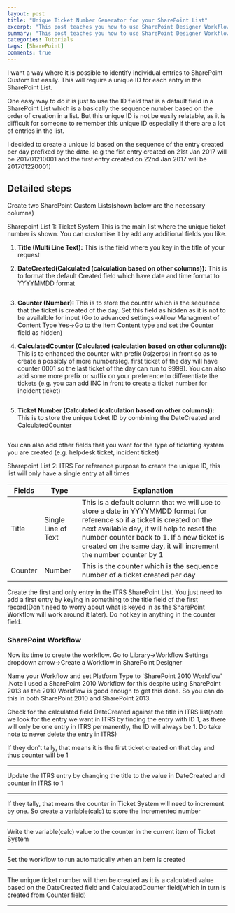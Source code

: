 ```yaml
---
layout: post
title: "Unique Ticket Number Generator for your SharePoint List"
excerpt: "This post teaches you how to use SharePoint Designer Workflow to create a ticket number for your individual SharePoint list record"
summary: "This post teaches you how to use SharePoint Designer Workflow to create a ticket number for your individual SharePoint list record"
categories: Tutorials
tags: [SharePoint]
comments: true
---
```


<style>
  .bordered {
    border: 1px solid black;
  }
</style>

I want a way where it is possible to identify individual entries to SharePoint Custom list easily. This will require a unique ID for each entry in the SharePoint List.

One easy way to do it is just to use the ID field that is a default field in a SharePoint List which is a basically the sequence number based on the order of creation in a list. But this unique ID is not be easily relatable, as it is difficult for someone to remember this unique ID especially if there are a lot of entries in the list. 

I decided to create a unique id based on the sequence of the entry created per day prefixed by the date. (e.g the fist entry created on 21st Jan 2017 will be 201701210001 and the first entry created on 22nd Jan 2017 will be 201701220001)

## Detailed steps

Create two SharePoint Custom Lists(shown below are the necessary columns)

<keyword>Sharepoint List 1: Ticket System</keyword> 
This is the main list where the unique ticket number is shown. You can customise it by add any additional fields you like.

1.  **Title (Multi Line Text):** This is the field where you key in the title of your request

2. **DateCreated(Calculated (calculation based on other columns)):** This is to format the default Created field which have date and time format to YYYYMMDD format
<img src="{{ site.baseurl }}/images/datecreated.jpg" alt="">

3. **Counter (Number):** This is to store the counter which is the sequence that the ticket is created of the day. Set this field as hidden as it is not to be availalble for input (Go to advanced settings->Allow Managment of Content Type Yes->Go to the Item Content type and set the Counter field as hidden)

4. **CalculatedCounter (Calculated (calculation based on other columns)):** This is to enhanced the counter with prefix 0s(zeros) in front so as to create a possibly of more numbers(eg. first ticket of the day will have counter 0001 so the last ticket of the day can run to 9999). You can also add some more prefix or suffix on your preference to differentiate the tickets (e.g. you can add INC in front to create a ticket number for incident ticket)
<img src="{{ site.baseurl }}/images/calculatedcounter.jpg" alt="">

5. **Ticket Number (Calculated (calculation based on other columns)):** This is to store the unique ticket ID by combining the DateCreated and CalculatedCounter
<img src="{{ site.baseurl }}/images/ticketnumber.jpg" alt="">

You can also add other fields that you want for the type of ticketing system you are created (e.g. helpdesk ticket, incident ticket)

<keyword>Sharepoint List 2: ITRS </keyword>
For reference purpose to create the unique ID, this list will only have a single entry at all times

Fields | Type | Explanation
------------- | ------------- | -------------
Title | Single Line of Text | This is a default column that we will use to store a date in YYYYMMDD format for reference so if a ticket is created on the next available day, it will help to reset the number counter back to 1. If a new ticket is created on the same day, it will increment the number counter by 1
Counter | Number | This is the counter which is the sequence number of a ticket created per day


Create the first and only entry in the ITRS SharePoint List. You just need to add a first entry by keying in something to the title field of the first record(Don't need to worry about what is keyed in as the SharePoint Workflow will work around it later). Do not key in anything in the counter field.  
<img src="{{ site.baseurl }}/images/ITRS.jpg" alt="">
<br>

### SharePoint Workflow
Now its time to create the workflow.
Go to Library->Workflow Settings dropdown arrow->Create a Workflow in SharePoint Designer<br>
<img src="{{ site.baseurl }}/images/createworkflow.jpg" alt="">

Name your Workflow and set Platform Type to 'SharePoint 2010 Workflow' .Note I used a SharePoint 2010 Workflow for this despite using SharePoint 2013 as the 2010 Workflow is good enough to get this done. So you can do this in both SharePoint 2010 and SharePoint 2013.


Check for the calculated field DateCreated against the title in ITRS list(note we look for the entry we want in ITRS by finding the entry with ID 1, as there will only be one entry in ITRS permanently, the ID will always be 1. Do take note to never delete the entry in ITRS)

If they don't tally, that means it is the first ticket created on that day and thus counter will be 1
<div class="bordered"><img src="{{ site.baseurl }}/images/SPWorkflow1.jpg" alt=""></div>


Update the ITRS entry by changing the title to the value in DateCreated and counter in ITRS to 1
<div class="bordered"><img src="{{ site.baseurl }}/images/SPWorkflow3.jpg" alt=""></div>


If they tally, that means the counter in Ticket System will need to increment by one. So create a variable(calc) to store the incremented number
<div class="bordered"><img src="{{ site.baseurl }}/images/SPWorkflow2.jpg" alt=""></div>

Write the variable(calc) value to the counter in the current item of Ticket System
<div class="bordered"><img src="{{ site.baseurl }}/images/SPWorkflow4.jpg" alt=""></div>

Set the workflow to run automatically when an item is created
<div class="bordered"><img src="{{ site.baseurl }}/images/workflowsetting.jpg" alt=""></div>

The unique ticket number will then be created as it is a calculated value based on the DateCreated field and CalculatedCounter field(which in turn is created from Counter field) 
<div class="bordered"><img src="{{ site.baseurl }}/images/autoticketid.jpg" alt=""></div>






